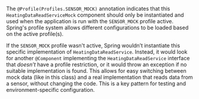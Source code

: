 The `@Profile(Profiles.SENSOR_MOCK)` annotation indicates that this `HeatingDataReadServiceMock` component should only be instantiated and used when the application is run with the `SENSOR_MOCK` profile active. Spring's profile system allows different configurations to be loaded based on the active profile(s). 

If the `SENSOR_MOCK` profile wasn't active, Spring wouldn’t instantiate this specific implementation of `HeatingDataReadService`. Instead, it would look for another `@Component` implementing the `HeatingDataReadService` interface that *doesn’t* have a profile restriction, or it would throw an exception if no suitable implementation is found.  This allows for easy switching between mock data (like in this class) and a real implementation that reads data from a sensor, without changing the code.  This is a key pattern for testing and environment-specific configuration.